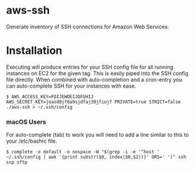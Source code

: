 # aws-ssh

Generate inventory of SSH connections for Amazon Web Services.

# Installation

Executing will produce entries for your SSH config file for all running instances on EC2 for the given tag. This is easily piped into the SSH config file directly. When combined with auto-completion and a cron-entry you can auto-complete SSH for your instances with ease.

`$ AWS_ACCESS_KEY=FOIJEWOEIJDFUHIJ AWS_SECRET_KEY=joasd8jf8a9sjdfaj30jfiojf PRIVATE=true STRICT=false ./aws-ssh > ~/.ssh/config`

### macOS Users

For auto-complete (tab) to work you will need to add a line similar to this to your /etc/bashrc file.

`$ complete -o default -o nospace -W "$(grep -i -e '^host ' ~/.ssh/config | awk '{print substr($0, index($0,$2))}' ORS=' ')" ssh scp sftp`
